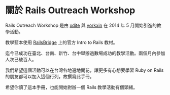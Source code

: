 # 關於 Rails Outreach Workshop

Rails Outreach Workshop 是由 [xdite](http://twitter.com/xdite) 與 [yorkxin](http://twitter.com/chitsaou) 在 2014 年 5 月開始引進的教學活動。

教學藍本使用 [RailsBridge](http://railsbridge.org) 上的官方 Intro to Rails 教材。

迄今已成功在臺北、台南、新竹、台中舉辦過數場成功的教學活動。兩個月內參加人次已破百人。

我們希望這個活動可以在台灣各地遍地開花，讓更多有心想要學習 Ruby on Rails 的朋友都可以加入這個行列，故撰寫此手冊。

希望你讀了這本手冊，也能開始對辦一個 Rails 教學活動有個頭緒。

